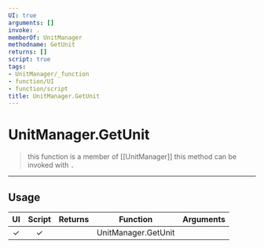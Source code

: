 ```yaml
---
UI: true
arguments: []
invoke: .
memberOf: UnitManager
methodname: GetUnit
returns: []
script: true
tags:
- UnitManager/_function
- function/UI
- function/script
title: UnitManager.GetUnit
---
```

# UnitManager.GetUnit
> this function is a member of [[UnitManager]]
> this method can be invoked with `.`
-----
## Usage
|  UI | Script | Returns | Function | Arguments |
|:---:|:------:|-------:|:--------:|:---------|
|✓|✓||UnitManager.GetUnit||
